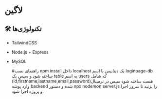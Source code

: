 # لاگین


## 🛠️ تکنولوژی‌ها
- TailwindCSS
- Node.js + Express
- MySQL

  #راهنمای نصب
   npm install
  داخل localhost یک دیتابیس با اسم loginpage-db ساخته شود و سپس یک table به اسم users که شامل (id,firstname,lastname,email,password)هست ساخته شود
  سپس در ترمینال وارد پوشه backend شده و دستور npx nodemon server.js را بزنید تا سرور اجرا و پروژه اجرا شود.
